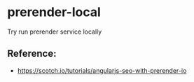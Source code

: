 # prerender-local
Try run prerender service locally

## Reference:
* https://scotch.io/tutorials/angularjs-seo-with-prerender-io